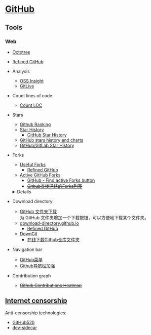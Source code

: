 # [GitHub](https://github.com/)
## Tools
### Web
- [Octotree](https://www.octotree.io/)
- [Refined GitHub](https://github.com/refined-github/refined-github)
- Analysis
  - [OSS Insight](https://ossinsight.io/)
  - [GitLive](https://www.gitlive.net/)
- Count lines of code
  - [Count LOC](https://codetabs.com/count-loc/count-loc-online.html)
- Stars
  - [Github Ranking](https://github.com/EvanLi/Github-Ranking)
  - [Star History](https://github.com/bytebase/star-history)
    - [GitHub Star History](https://star-history.com/)
  - [GitHub stars history and charts](https://stars.przemeknowak.com/)
  - [GitHub/GitLab Star History](https://codetabs.com/github-stars/github-star-history.html)
- Forks
  - [Useful Forks](https://useful-forks.github.io/)
    - [Refined GitHub](https://github.com/refined-github/refined-github#repositories)
  - [Active GitHub Forks](https://techgaun.github.io/active-forks/index.html)
    - [GitHub - Find active Forks button](https://greasyfork.org/zh-CN/scripts/397171-github-find-active-forks-button)
    - ~~[Github查找活跃的Forks列表](https://greasyfork.org/zh-CN/scripts/429795-github-find-active-forks)~~
  
  <details>

  - [Github Active Forks](https://github.com/yashx/github-active-forks)  
    Chrome Extension that adds an active forks section on a Github Repository Page.
  - [Github Find Active Forks [Embeded Edition]](https://greasyfork.org/zh-CN/scripts/429483-github-find-active-forks-embeded-edition)  
    Limit the display for 100 forks.
  - ~~[GitHub Your Fork](https://greasyfork.org/zh-CN/scripts/12142-github-your-fork)~~

  </details>
- Download directory
  - [GitHub 文件夹下载](https://greasyfork.org/zh-CN/scripts/434592-github-%E6%96%87%E4%BB%B6%E5%A4%B9%E4%B8%8B%E8%BD%BD)  
    为 GitHub 文件夹增加一个下载按钮，可以方便地下载某个文件夹。
  - [download-directory.github.io](https://download-directory.github.io/)
    - [Refined GitHub](https://github.com/refined-github/refined-github#file-management)
  - [DownGit](https://downgit.github.io/)
    - [在线下载Github仓库文件夹](https://greasyfork.org/zh-CN/scripts/411834-download-github-repo-sub-folder)
- Navigation bar
  - [GitHub菜单](https://greasyfork.org/zh-CN/scripts/398004-github%E8%8F%9C%E5%8D%95)
  - [Github导航栏加强](https://greasyfork.org/zh-CN/scripts/382665-github%E5%AF%BC%E8%88%AA%E6%A0%8F%E5%8A%A0%E5%BC%BA)
- Contribution graph
  - ~~[Github Contributions Heatmap](https://greasyfork.org/zh-CN/scripts/4941-github-contributions-heatmap)~~

## [Internet censorship](https://github.com/Chaoses-Ib/Networks/blob/main/Internet/Censorship/README.md)
Anti-censorship technologies:
- [GitHub520](https://github.com/521xueweihan/GitHub520)
- [dev-sidecar](https://github.com/docmirror/dev-sidecar)
